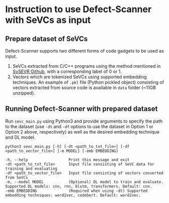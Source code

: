 # Instruction to use Defect-Scanner with SeVCs as input
## Prepare dataset of SeVCs
Defect-Scanner supports two different forms of code gadgets to be used as input.
1. SeVCs extracted from C/C++ programs using the method mentioned in [SySEVR Github](https://github.com/SySeVR/SySeVR/tree/master), with a corresponding label of 0 or 1.
2. Vectors which are tokenized SeVCs using supported embedding techniques.
An example of `.pkl` file (Python pickled object) consisting of vectors extracted from source code is available in `data` folder (~11GB unzipped).

## Running Defect-Scanner with prepared dataset
Run `sevc_main.py` using Python3 and provide arguments to specify the path to the dataset (use `-dt` and `-df` options to use the dataset in Option 1 or Option 2 above, respectively) as well as the desired embedding technique and DL model.
```
python3 sevc_main.py [-h] [-dt <path_to_txt_file>] [-df <path_to_vector_file>] [-m MODEL] [-emb EMBEDDING]

-h, --help                  Print this message and exit
-dt <path_to_txt_file>      Input file consisting of SeVC data for training and evaluating
-df <path_to_vector_file>   Input file consisting of vectors converted from SeVCs
-m, --model MODEL           (Optional) DL model to train and evaluate. Supported DL models: cnn, rnn, blstm, transformers. Default: cnn.
-emb EMBEDDING              (Required when using -dt) Supported embedding techniques: word2vec, codebert. Default: word2vec.

